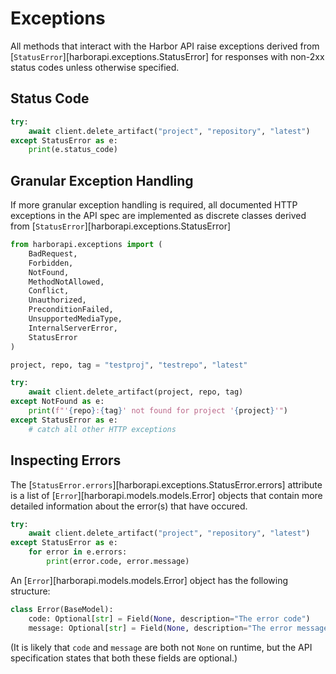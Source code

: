 # Exceptions

All methods that interact with the Harbor API raise exceptions derived from [`StatusError`][harborapi.exceptions.StatusError] for responses with non-2xx status codes unless otherwise specified.

## Status Code

```py
try:
    await client.delete_artifact("project", "repository", "latest")
except StatusError as e:
    print(e.status_code)
```

## Granular Exception Handling

If more granular exception handling is required, all documented HTTP exceptions in the API spec are implemented as discrete classes derived from [`StatusError`][harborapi.exceptions.StatusError]

```py
from harborapi.exceptions import (
    BadRequest,
    Forbidden,
    NotFound,
    MethodNotAllowed,
    Conflict,
    Unauthorized,
    PreconditionFailed,
    UnsupportedMediaType,
    InternalServerError,
    StatusError
)

project, repo, tag = "testproj", "testrepo", "latest"

try:
    await client.delete_artifact(project, repo, tag)
except NotFound as e:
    print(f"'{repo}:{tag}' not found for project '{project}'")
except StatusError as e:
    # catch all other HTTP exceptions
```

## Inspecting Errors

The [`StatusError.errors`][harborapi.exceptions.StatusError.errors] attribute is a list of [`Error`][harborapi.models.models.Error] objects that contain
more detailed information about the error(s) that have occured.

```py
try:
    await client.delete_artifact("project", "repository", "latest")
except StatusError as e:
    for error in e.errors:
        print(error.code, error.message)
```

An [`Error`][harborapi.models.models.Error] object has the following structure:

```py
class Error(BaseModel):
    code: Optional[str] = Field(None, description="The error code")
    message: Optional[str] = Field(None, description="The error message")
```

(It is likely that `code` and `message` are both not `None` on runtime, but the API specification states that both these fields are optional.)
